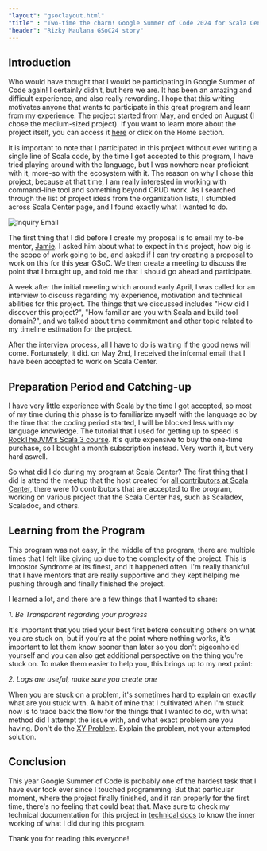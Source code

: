 ```yaml
---
"layout": "gsoclayout.html"
"title" : "Two-time the charm! Google Summer of Code 2024 for Scala Center"
"header": "Rizky Maulana GSoC24 story"
---
```


## Introduction
Who would have thought that I would be participating in Google Summer of Code again! I certainly didn’t, but here we are. It has been an amazing and difficult experience, and also really rewarding. I hope that this writing motivates anyone that wants to participate in this great program and learn from my experience. The project started from May, and ended on August (I chose the medium-sized project). If you want to learn more about the project itself, you can access it [here](https://miggy.moe/gsoc24) or click on the Home section.



It is important to note that I participated in this project without ever writing a single line of Scala code, by the time I got accepted to this program, I have tried playing around with the language, but I was nowhere near proficient with it, more-so with the ecosystem with it. The reason on why I chose this project, because at that time, I am really interested in working with command-line tool and something beyond CRUD work. As I searched through the list of project ideas from the organization lists, I stumbled across Scala Center page, and I found exactly what I wanted to do.

 ![Inquiry Email](../../img/gsoc24/email-1.png)


The first thing that I did before I create my proposal is to email my to-be mentor, [Jamie](https://www.linkedin.com/in/james-richard-thompson/). I asked him about what to expect in this project, how big is the scope of work going to be, and asked if I can try creating a proposal to work on this for this year GSoC. We then create a meeting to discuss the point that I brought up, and told me that I should go ahead and participate.

A week after the initial meeting which around early April, I was called for an interview to discuss regarding my experience, motivation and technical abilities for this project. The things that we discussed includes "How did I discover this project?", "How familiar are you with Scala and build tool domain?", and we talked about time commitment and other topic related to my timeline estimation for the project.

After the interview process, all I have to do is waiting if the good news will come. Fortunately, it did. on May 2nd, I received the informal email that I have been accepted to work on Scala Center.

## Preparation Period and Catching-up
I have very little experience with Scala by the time I got accepted, so most of my time during this phase is to familiarize myself with the language so by the time that the coding period started, I will be blocked less with my language knowledge. The tutorial that I used for getting up to speed is [RockTheJVM's Scala 3 course](https://rockthejvm.com/p/scala). It's quite expensive to buy the one-time purchase, so I bought a month subscription instead. Very worth it, but very hard aswell.

So what did I do during my program at Scala Center? The first thing that I did is attend the meetup that the host created for [all contributors at Scala Center](https://www.linkedin.com/posts/scala-center_google-summer-of-code-activity-7213908994329821184-I1L6?utm_source=share&utm_medium=member_desktop), there were 10 contributors that are accepted to the program, working on various project that the Scala Center has, such as Scaladex, Scaladoc, and others.

## Learning from the Program
This program was not easy, in the middle of the program, there are multiple times that I felt like giving up due to the complexity of the project. This is Impostor Syndrome at its finest, and it happened often. I'm really thankful that I have mentors that are really supportive and they kept helping me pushing through and finally finished the project. 

I learned a lot, and there are a few things that I wanted to share:

*1. Be Transparent regarding your progress*

It's important that you tried your best first before consulting others on what you are stuck on, but if you're at the point where nothing works, it's important to let them know sooner than later so you don't pigeonholed yourself and you can also get additional perspective on the thing you're stuck on. To make them easier to help you, this brings up to my next point:

*2. Logs are useful, make sure you create one*

When you are stuck on a problem, it's sometimes hard to explain on exactly what are you stuck with. A habit of mine that I cultivated when I'm stuck now is to trace back the flow for the things that I wanted to do, with what method did I attempt the issue with, and what exact problem are you having. Don't do the [XY Problem]("https://xyproblem.info/"). Explain the problem, not your attempted solution.

## Conclusion

This year Google Summer of Code is probably one of the hardest task that I have ever took ever since I touched programming. But that particular moment, where the project finally finished, and it ran properly for the first time, there's no feeling that could beat that. Make sure to check my technical documentation for this project in [technical docs](https://miggy.moe/gsoc24/technical) to know the inner working of what I did during this program.

Thank you for reading this everyone!